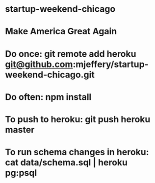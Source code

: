 # startup-weekend-chicago
# Make America Great Again

# Do once: git remote add heroku git@github.com:mjeffery/startup-weekend-chicago.git
# Do often: npm install
# To push to heroku: git push heroku master
# To run schema changes in heroku: cat data/schema.sql | heroku pg:psql
